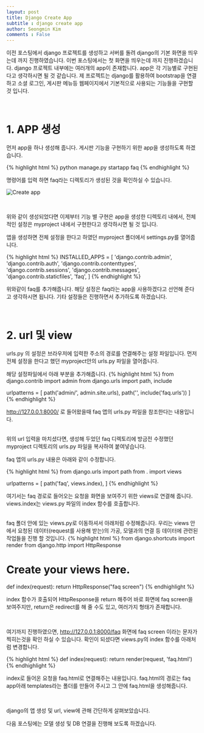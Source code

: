 ```yaml
---
layout: post
title: Django Create App
subtitle : django create app
author: Seongmin Kim
comments : False
---
```


이전 포스팅에서 django 프로젝트를 생성하고 서버를 돌려 django의 기본 화면을 띄우는데 까지 진행하였습니다.
이번 포스팅에서는 첫 화면을 띄우는데 까지 진행하겠습니다.
django 프로젝트 내부에는 여러개의 app이 존재합니다. app은 각 기능별로 구현된다고 생각하시면 될 것 같습니다.
제 프로젝트는 django를 활용하여 bootstrap을 연결하고 소셜 로그인, 게시판 메뉴등 웹페이지에서 기본적으로 사용되는 기능들을 구현할 것 입니다.

<br>

<h1> 1. APP 생성 </h1>

먼저 app을 하나 생성해 줍니다. 게시판 기능을 구현하기 위한 app을 생성하도록 하겠습니다.

{% highlight html %}
python manage.py startapp faq
{% endhighlight %}

명령어를 입력 하면 faq라는 디렉토리가 생성된 것을 확인하실 수 있습니다.
<br>

![Create app](/django/assets/img/create_app.PNG)

<br>

위와 같이 생성되었다면 이제부터 기능 별 구현은 app을 생성한 디렉토리 내에서,
전체적인 설정은 myproject 내에서 구현한다고 생각하시면 될 것 입니다.

앱을 생성하면 전체 설정을 한다고 하였던 myproject 폴더에서 settings.py를 열어줍니다.

{% highlight html %}
INSTALLED_APPS = [
    'django.contrib.admin',
    'django.contrib.auth',
    'django.contrib.contenttypes',
    'django.contrib.sessions',
    'django.contrib.messages',
    'django.contrib.staticfiles',
    'faq',
]
{% endhighlight %}

위와같이 faq를 추가해줍니다. 해당 설정은 faq라는 app을 사용하겠다고 선언해 준다고 생각하시면 됩니다.
기타 설정들은 진행하면서 추가하도록 하겠습니다.

<br>

<h1> 2. url 및 view </h1>
urls.py 의 설정은 브라우저에 입력한 주소의 경로를 연결해주는 설정 파일입니다.
먼저 전체 설정을 한다고 했던 myproject안의 urls.py 파일을 열어줍니다.

해당 설정파일에서 아래 부분을 추가해줍니다.
{% highlight html %}
from django.contrib import admin
from django.urls import path, include

urlpatterns = [
    path('admin/', admin.site.urls),
    path('', include('faq.urls'))
]
{% endhighlight %}

http://127.0.0.1:8000/ 로 들어왔을때 faq 앱의 urls.py 파일을 참조한다는 내용입니다. 

<br>
위의 url 입력을 마치셨다면, 생성해 두었던 faq 디렉토리에 방금전 수정했던 myproject 디렉토리의 urls.py 파일을 복사하여 붙여넣습니다.

faq 앱의 urls.py 내용은 아래와 같이 수정합니다.

{% highlight html %}
from django.urls import path
from . import views

urlpatterns = [
    path('faq', views.index),
]
{% endhighlight %}

여기서는 faq 경로로 들어오는 요청을 화면을 보여주기 위한 views로 연결해 줍니다.
views.index는 views.py 파일의 index 함수를 호출합니다.


<br>
faq 폴더 안에 있는 views.py로 이동하셔서 아래처럼 수정해줍니다.
우리는 views 안에서 요청된 데이터(request를 사용해 받는)의 가공, 모델과의 연결 등 데이터에 관련된 작업들을 진행 할 것입니다.
{% highlight html %}
from django.shortcuts import render
from django.http import HttpResponse

# Create your views here.

def index(request):
    return HttpResponse("faq screen")
{% endhighlight %}

index 함수가 호출되어 HttpResponse을 return 해주어 바로 화면에 faq screen을 보여주지만, return은 redirect를 해 줄 수도 있고, 여러가지 형태가 존재합니다.

<br>

여기까지 진행하였으면, http://127.0.0.1:8000/faq 화면에 faq screen 이라는 문자가 찍히는것을 확인 하실 수 있습니다.
확인이 되셨다면
views.py의 index 함수를 아래처럼 변경합니다.

{% highlight html %}
def index(request):
    return render(request, 'faq.html')
{% endhighlight %}

index로 들어온 요청을 faq.html로 연결해주는 내용입니다.
faq.html의 경로는 faq app아래 templates라는 폴더를 만들어 주시고 그 안에 faq.html을 생성해줍니다.

<br>

django의 앱 생성 및 url, view에 관해 간단하게 살펴보았습니다.

다음 포스팅에는 모델 생성 및 DB 연결을 진행해 보도록 하겠습니다.
